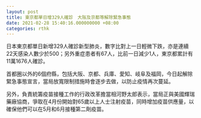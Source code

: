```yaml
---
layout: post
title: 東京都單日增329人確診　大阪及京都等解除緊急事態
date: 2021-02-28 15:40:16.000000000 +08:00
categories: rthk
---
```


日本東京都單日新增329人確診新型肺炎，數字比對上一日輕微下跌，亦是連續22天感染人數少於500；另外重症患者有67人，比前一日減少1人，東京都累計有11萬1676人確診。

首都圈以外的6個府縣，包括大阪、京都、兵庫、愛知、岐阜及福岡，今日起解除緊急事態宣言，當局放寬限制措施時會逐步去做，以防止疫情再次蔓延。

另外，負責統籌疫苗接種工作的行政改革擔當相河野太郎表示，當局正與美國輝瑞藥廠協商，爭取在4月份開始對65歲以上人士注射疫苗，同時增加疫苗供應量，以確保他們可以在5月和6月接種第二劑疫苗。

